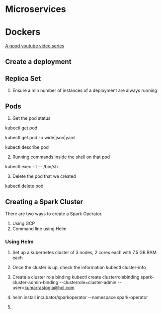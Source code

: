 # Microservices


# Dockers

[A good youtube video series](https://www.youtube.com/watch?v=_3NUI5vasPk&list=PLMPZQTftRCS8Pp4wiiUruly5ODScvAwcQ)


## Create a deployment 


## Replica Set 

1. Ensure a min number of instances of a deployment are always running 

## Pods

1. Get the pod status 

kubectl get pod

kubectl get pod <name of pod> -o wide|json|yaml

kubectl describe pod <name of pod>

2. Running commands inside the shell on that pod

kubectl exec -it <name of pod> -- /bin/sh
  
3. Delete the pod that we created

kubectl delete pod <name of the pod>



## Creating a Spark Cluster 

There are two ways to create a Spark Operator. 

1. Using GCP 
2. Command line using Helm

### Using Helm

1. Set up a kubernetes cluster of 3 nodes, 2 cores each with 7.5 GB RAM each
2. Once the cluster is up, check the information 
kubectl cluster-info
3. Create a cluster role binding 
kubectl create clusterrolebinding spark-cluster-admin-binding --clusterrole=cluster-admin --user=kumarrastogia@hcl.com

4. helm install incubator/sparkoperator --namespace spark-operator
5. 

